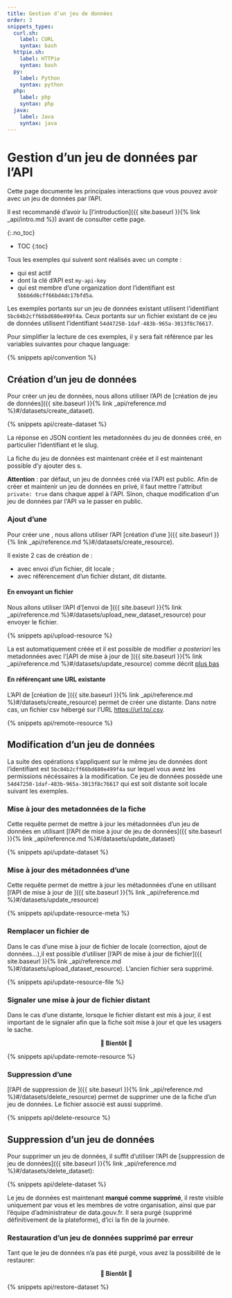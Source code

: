 ```yaml
---
title: Gestion d’un jeu de données
order: 3
snippets_types:
  curl.sh:
    label: CURL
    syntax: bash
  httpie.sh:
    label: HTTPie
    syntax: bash
  py:
    label: Python
    syntax: python
  php:
    label: php
    syntax: php
  java:
    label: Java
    syntax: java
---
```


# Gestion d’un jeu de données par l’API

Cette page documente les principales interactions que vous pouvez avoir avec un jeu de données par l’API.

Il est recommandé d’avoir lu [l’introduction]({{ site.baseurl }}{% link _api/intro.md %}) avant de consulter cette page.

{:.no_toc}
- TOC
{:toc}

Tous les exemples qui suivent sont réalisés avec un compte :

- qui est actif
- dont la clé d’API est `my-api-key`
- qui est membre d’une organization dont l’identifiant est `5bbb6d6cff66bd4dc17bfd5a`.

Les exemples portants sur un jeu de données existant utilisent l’identifiant `5bc04b2cff66bd680e499f4a`. Ceux portants sur un fichier existant de ce jeu de données utilisent l’identifiant `54d47250-1daf-483b-965a-3013f8c76617`.

Pour simplifier la lecture de ces exemples, il y sera fait référence par les variables suivantes pour chaque language:

{% snippets api/convention %}

## Création d’un jeu de données

Pour créer un jeu de données, nous allons utiliser l’API de [création de jeu de données]({{ site.baseurl }}{% link _api/reference.md %}#/datasets/create_dataset).

{% snippets api/create-dataset %}

La réponse en JSON contient les metadonnées du jeu de données créé, en particulier l’identifiant et le slug.

La fiche du jeu de données est maintenant créée et il est maintenant possible d’y ajouter des s.

**Attention** : par défaut, un jeu de données créé via l'API est public. Afin de créer et maintenir un jeu de données en privé, il faut mettre l'attribut `private: true` dans chaque appel à l'API. Sinon, chaque modification d'un jeu de données par l'API va le passer en public.

### Ajout d’une 

Pour créer une , nous allons utiliser l’API [création d’une ]({{ site.baseurl }}{% link _api/reference.md %}#/datasets/create_resource).

Il existe 2 cas de création de  :

- avec envoi d’un fichier, dit  locale ;
- avec référencement d’un fichier distant, dit  distante.

#### En envoyant un fichier

Nous allons utiliser l’API d’[envoi de ]({{ site.baseurl }}{% link _api/reference.md %}#/datasets/upload_new_dataset_resource) pour envoyer le fichier.

{% snippets api/upload-resource %}

La  est automatiquement créée et il est possible de modifier _a posteriori_ les metadonnées avec l’[API de mise à jour de ]({{ site.baseurl }}{% link _api/reference.md %}#/datasets/update_resource) comme décrit [plus bas](#mise-à-jour-des-métadonnées-dune-)

#### En référençant une URL existante

L’API de [création de ]({{ site.baseurl }}{% link _api/reference.md %}#/datasets/create_resource) permet de créer une  distante. Dans notre cas, un fichier csv hébergé sur l’URL <https://url.to/.csv>.

{% snippets api/remote-resource %}

## Modification d’un jeu de données

La suite des opérations s’appliquent sur le même jeu de données dont l’identifiant est `5bc04b2cff66bd680e499f4a` sur lequel vous avez les permissions nécéssaires à la modification. Ce jeu de données possède une  `54d47250-1daf-483b-965a-3013f8c76617` qui est soit distante soit locale suivant les exemples.

### Mise à jour des metadonnées de la fiche

Cette requête permet de mettre à jour les métadonnées d’un jeu de données en utilisant [l’API de mise à jour de jeu de données]({{ site.baseurl }}{% link _api/reference.md %}#/datasets/update_dataset)

{% snippets api/update-dataset %}

### Mise à jour des métadonnées d’une 

Cette requête permet de mettre à jour les métadonnées d’une  en utilisant [l’API de mise à jour de ]({{ site.baseurl }}{% link _api/reference.md %}#/datasets/update_resource)

{% snippets api/update-resource-meta %}

### Remplacer un fichier de 

Dans le cas d’une mise à jour de fichier de  locale (correction, ajout de données...),il est possible d’utiliser [l’API de mise à jour de fichier]({{ site.baseurl }}{% link _api/reference.md %}#/datasets/upload_dataset_resource). L’ancien fichier sera supprimé.

{% snippets api/update-resource-file %}

### Signaler une mise à jour de fichier distant

Dans le cas d’une  distante, lorsque le fichier distant est mis à jour, il est important de le signaler afin que la fiche soit mise à jour et que les usagers le sache.

<center>
  <strong>🚧 Bientôt 🚧</strong>
</center>

{% snippets api/update-remote-resource %}

### Suppression d’une 

[l’API de suppression de ]({{ site.baseurl }}{% link _api/reference.md %}#/datasets/delete_resource) permet de supprimer une  de la fiche d’un jeu de données. Le fichier associé est aussi supprimé.

{% snippets api/delete-resource %}

## Suppression d’un jeu de données

Pour supprimer un jeu de données, il suffit d’utiliser l’API de [suppression de jeu de données]({{ site.baseurl }}{% link _api/reference.md %}#/datasets/delete_dataset):

{% snippets api/delete-dataset %}

Le jeu de données est maintenant **marqué comme supprimé**, il reste visible uniquement par vous et les membres de votre organisation, ainsi que par l’équipe d’administrateur de data.gouv.fr. Il sera purgé (supprimé définitivement de la plateforme), d’ici la fin de la journée.

### Restauration d’un jeu de données supprimé par erreur

Tant que le jeu de données n’a pas été purgé, vous avez la possibilité de le restaurer:

<center>
  <strong>🚧 Bientôt 🚧</strong>
</center>

{% snippets api/restore-dataset %}
